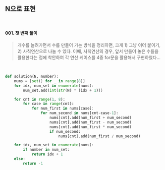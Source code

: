 ## N으로 표현

<br>

#### 001. 첫 번째 풀이

> 개수를 늘려가면서 수를 만들어 가는 방식을 정리하면, 크게 1) 그냥 이어 붙이기, 2) 사칙연산으로 나눌 수 있다. 이때, 사칙연산의 경우, 앞서 만들어 놓은 수들을 활용한다는 점에 착안하여 각 연산 케이스를 4중 for문을 활용해서 구현하였다...

<br>

```python
def solution(N, number):
    nums = [set() for _ in range(8)]
    for idx, num_set in enumerate(nums):
        num_set.add(int(str(N) * (idx + 1)))

    for cnt in range(1, 8):
        for case in range(cnt):
            for num_first in nums[case]:
                for num_second in nums[cnt-case-1]:
                    nums[cnt].add(num_first + num_second)
                    nums[cnt].add(num_first - num_second)
                    nums[cnt].add(num_first * num_second)
                    if num_second:
                        nums[cnt].add(num_first / num_second)

    for idx, num_set in enumerate(nums):
        if number in num_set:
            return idx + 1
    else:
        return -1
```

